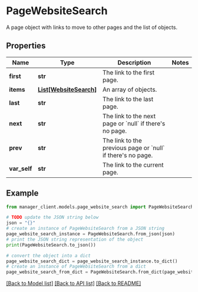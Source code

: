 # PageWebsiteSearch

A page object with links to move to other pages and the list of objects.

## Properties

Name | Type | Description | Notes
------------ | ------------- | ------------- | -------------
**first** | **str** | The link to the first page. | 
**items** | [**List[WebsiteSearch]**](WebsiteSearch.md) | An array of objects. | 
**last** | **str** | The link to the last page. | 
**next** | **str** | The link to the next page or &#x60;null&#x60; if there&#39;s no page. | 
**prev** | **str** | The link to the previous page or &#x60;null&#x60; if there&#39;s no page. | 
**var_self** | **str** | The link to the current page. | 

## Example

```python
from manager_client.models.page_website_search import PageWebsiteSearch

# TODO update the JSON string below
json = "{}"
# create an instance of PageWebsiteSearch from a JSON string
page_website_search_instance = PageWebsiteSearch.from_json(json)
# print the JSON string representation of the object
print(PageWebsiteSearch.to_json())

# convert the object into a dict
page_website_search_dict = page_website_search_instance.to_dict()
# create an instance of PageWebsiteSearch from a dict
page_website_search_from_dict = PageWebsiteSearch.from_dict(page_website_search_dict)
```
[[Back to Model list]](../README.md#documentation-for-models) [[Back to API list]](../README.md#documentation-for-api-endpoints) [[Back to README]](../README.md)


